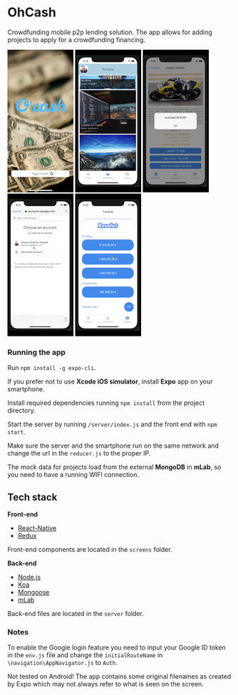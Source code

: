 # OhCash

Crowdfunding mobile p2p lending solution. The app allows for adding projects to apply for a crowdfunding financing.

![startscr](readme-images/startscr.PNG)
![startscr](readme-images/basket.PNG)
![startscr](readme-images/invest.PNG)
![startscr](readme-images/login.PNG)
![startscr](readme-images/revolut.PNG)

### Running the app

Run `npm install -g expo-cli`. 

If you prefer not to use **Xcode iOS simulator**, install **Expo** app on your smartphone.

Install required dependencies running `npm install` from the project directory.

Start the server by running `/server/index.js` and the front end with `npm start`.

Make sure the server and the smartphone run on the same network and change the url in the `reducer.js` to the proper IP.

The mock data for projects load from the external **MongoDB** in **mLab**, so you need to have a running WIFI connection.

## Tech stack

**Front-end**

* [React-Native](https://facebook.github.io/react-native/)
* [Redux](https://redux.js.org/)

Front-end components are located in the `screens` folder.

**Back-end**

* [Node.js](https://nodejs.org/en/)
* [Koa](https://koajs.com/)
* [Mongoose](https://mongoosejs.com/)
* [mLab](https://mlab.com/)

Back-end files are located in the `server` folder.

### Notes

To enable the Google login feature you need to input your Google ID token in the `env.js` file and change the `initialRouteName` in `\navigation\AppNavigator.js` to `Auth`.

Not tested on Android! The app contains some original filenames as created by Expo which may not always refer to what is seen on the screen.
